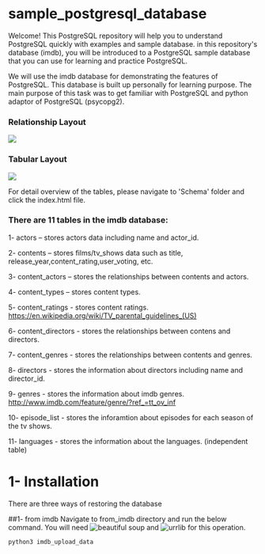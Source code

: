 # sample_postgresql_database
Welcome! This PostgreSQL repository will help you to understand PostgreSQL quickly with examples and sample database. 
in this repository's database (imdb), you will be introduced to a PostgreSQL sample database that you can use for learning and practice PostgreSQL.

We will use the imdb database for demonstrating the features of PostgreSQL. This database is built up personally for learning purpose. The main purpose of this task was to get familiar with PostgreSQL and python adaptor of PostgreSQL (psycopg2). 

### Relationship Layout

![](https://github.com/raosaif/sample_postgresql_database/blob/master/images/relationship_layout.jpg)

### Tabular Layout

![](https://github.com/raosaif/sample_postgresql_database/blob/master/images/tabular_layout.jpg)

For detail overview of the tables, please navigate to 'Schema' folder and click the index.html file. 

### There are 11 tables in the imdb database:

1- actors – stores actors data including name and actor_id.

2- contents – stores films/tv_shows data such as title, release_year,content_rating,user_voting, etc.

3- content_actors – stores the relationships between contents and actors.

4- content_types – stores content types.

5- content_ratings - stores content ratings. https://en.wikipedia.org/wiki/TV_parental_guidelines_(US)

6- content_directors - stores the relationships between contens and directors.

7- content_genres - stores the relationships between contents and genres.

8- directors - stores the information about directors including name and director_id.

9- genres - stores the information about imdb genres. http://www.imdb.com/feature/genre/?ref_=tt_ov_inf

10- episode_list - stores the inforamtion about episodes for each season of the tv shows.

11- languages - stores the information about the languages. (independent table)

# 1- Installation

There are three ways of restoring the database

##1- from imdb
Navigate to from_imdb directory and run the below command. You will need ![beautiful soup](https://www.crummy.com/software/BeautifulSoup/bs4/doc/) and ![urrlib](https://urllib3.readthedocs.io/en/latest/) for this operation. 
```
python3 imdb_upload_data
```
